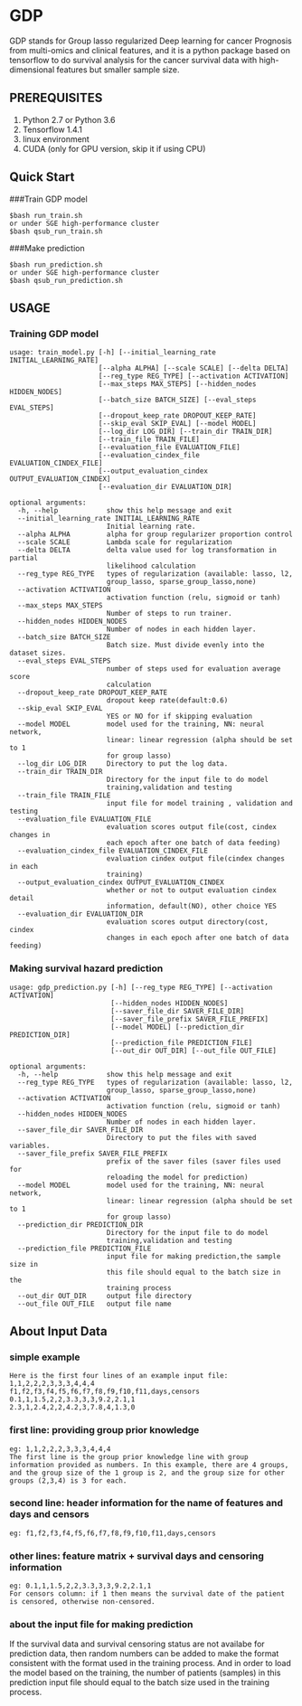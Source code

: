 # GDP 

GDP stands for Group lasso regularized Deep learning for cancer Prognosis from multi-omics and clinical features, and it is a python package based on tensorflow to do survival analysis for the cancer survival data with high-dimensional features but smaller sample size.

## PREREQUISITES

1. Python 2.7 or Python 3.6
2. Tensorflow 1.4.1
3. linux environment
4. CUDA (only for GPU version, skip it if using CPU)

## Quick Start
###Train GDP model

```
$bash run_train.sh
or under SGE high-performance cluster
$bash qsub_run_train.sh
```
###Make prediction
```
$bash run_prediction.sh
or under SGE high-performance cluster
$bash qsub_run_prediction.sh
```

## USAGE 

### Training GDP model
```
usage: train_model.py [-h] [--initial_learning_rate INITIAL_LEARNING_RATE]
                      [--alpha ALPHA] [--scale SCALE] [--delta DELTA]
                      [--reg_type REG_TYPE] [--activation ACTIVATION]
                      [--max_steps MAX_STEPS] [--hidden_nodes HIDDEN_NODES]
                      [--batch_size BATCH_SIZE] [--eval_steps EVAL_STEPS]
                      [--dropout_keep_rate DROPOUT_KEEP_RATE]
                      [--skip_eval SKIP_EVAL] [--model MODEL]
                      [--log_dir LOG_DIR] [--train_dir TRAIN_DIR]
                      [--train_file TRAIN_FILE]
                      [--evaluation_file EVALUATION_FILE]
                      [--evaluation_cindex_file EVALUATION_CINDEX_FILE]
                      [--output_evaluation_cindex OUTPUT_EVALUATION_CINDEX]
                      [--evaluation_dir EVALUATION_DIR]

optional arguments:
  -h, --help            show this help message and exit
  --initial_learning_rate INITIAL_LEARNING_RATE
                        Initial learning rate.
  --alpha ALPHA         alpha for group regularizer proportion control
  --scale SCALE         Lambda scale for regularization
  --delta DELTA         delta value used for log transformation in partial
                        likelihood calculation
  --reg_type REG_TYPE   types of regularization (available: lasso, l2,
                        group_lasso, sparse_group_lasso,none)
  --activation ACTIVATION
                        activation function (relu, sigmoid or tanh)
  --max_steps MAX_STEPS
                        Number of steps to run trainer.
  --hidden_nodes HIDDEN_NODES
                        Number of nodes in each hidden layer.
  --batch_size BATCH_SIZE
                        Batch size. Must divide evenly into the dataset sizes.
  --eval_steps EVAL_STEPS
                        number of steps used for evaluation average score
                        calculation
  --dropout_keep_rate DROPOUT_KEEP_RATE
                        dropout keep rate(default:0.6)
  --skip_eval SKIP_EVAL
                        YES or NO for if skipping evaluation
  --model MODEL         model used for the training, NN: neural network,
                        linear: linear regression (alpha should be set to 1
                        for group lasso)
  --log_dir LOG_DIR     Directory to put the log data.
  --train_dir TRAIN_DIR
                        Directory for the input file to do model
                        training,validation and testing
  --train_file TRAIN_FILE
                        input file for model training , validation and testing
  --evaluation_file EVALUATION_FILE
                        evaluation scores output file(cost, cindex changes in
                        each epoch after one batch of data feeding)
  --evaluation_cindex_file EVALUATION_CINDEX_FILE
                        evaluation cindex output file(cindex changes in each
                        training)
  --output_evaluation_cindex OUTPUT_EVALUATION_CINDEX
                        whether or not to output evaluation cindex detail
                        information, default(NO), other choice YES
  --evaluation_dir EVALUATION_DIR
                        evaluation scores output directory(cost, cindex
                        changes in each epoch after one batch of data feeding)

```
### Making survival hazard prediction
```
usage: gdp_prediction.py [-h] [--reg_type REG_TYPE] [--activation ACTIVATION]
                         [--hidden_nodes HIDDEN_NODES]
                         [--saver_file_dir SAVER_FILE_DIR]
                         [--saver_file_prefix SAVER_FILE_PREFIX]
                         [--model MODEL] [--prediction_dir PREDICTION_DIR]
                         [--prediction_file PREDICTION_FILE]
                         [--out_dir OUT_DIR] [--out_file OUT_FILE]

optional arguments:
  -h, --help            show this help message and exit
  --reg_type REG_TYPE   types of regularization (available: lasso, l2,
                        group_lasso, sparse_group_lasso,none)
  --activation ACTIVATION
                        activation function (relu, sigmoid or tanh)
  --hidden_nodes HIDDEN_NODES
                        Number of nodes in each hidden layer.
  --saver_file_dir SAVER_FILE_DIR
                        Directory to put the files with saved variables.
  --saver_file_prefix SAVER_FILE_PREFIX
                        prefix of the saver files (saver files used for
                        reloading the model for prediction)
  --model MODEL         model used for the training, NN: neural network,
                        linear: linear regression (alpha should be set to 1
                        for group lasso)
  --prediction_dir PREDICTION_DIR
                        Directory for the input file to do model
                        training,validation and testing
  --prediction_file PREDICTION_FILE
                        input file for making prediction,the sample size in
                        this file should equal to the batch size in the
                        training process
  --out_dir OUT_DIR     output file directory
  --out_file OUT_FILE   output file name

```

## About Input Data

### simple example
```
Here is the first four lines of an example input file:
1,1,2,2,2,3,3,3,4,4,4 
f1,f2,f3,f4,f5,f6,f7,f8,f9,f10,f11,days,censors
0.1,1,1.5,2,2,3.3,3,3,9.2,2.1,1
2.3,1,2.4,2,2,4.2,3,7.8,4,1.3,0
```

### first line: providing group prior knowledge
```
eg: 1,1,2,2,2,3,3,3,4,4,4
The first line is the group prior knowledge line with group information provided as numbers. In this example, there are 4 groups,
and the group size of the 1 group is 2, and the group size for other groups (2,3,4) is 3 for each.
```

### second line: header information for the name of features and days and censors
```
eg: f1,f2,f3,f4,f5,f6,f7,f8,f9,f10,f11,days,censors
```

### other lines: feature matrix + survival days and censoring information
```
eg: 0.1,1,1.5,2,2,3.3,3,3,9.2,2.1,1
For censors column: if 1 then means the survival date of the patient is censored, otherwise non-censored.
```
### about the input file for making prediction
If the survival data and survival censoring status are not availabe for prediction data, then random numbers can be added to make the format consistent with the format used in the training process. And in order to load the model based on the training, the number of patients (samples) in this prediction input file should equal to the batch size used in the training process.



